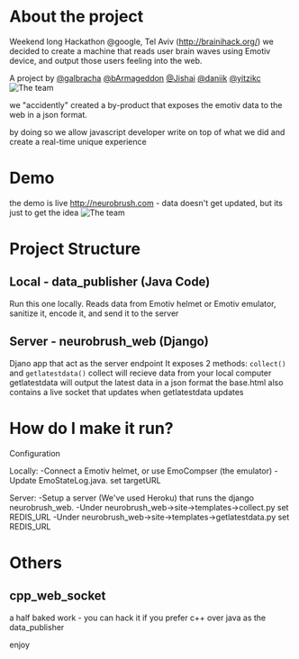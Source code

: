About the project
=================
Weekend long Hackathon @google, Tel Aviv (<http://brainihack.org/>)
we decided to create a machine that reads user brain waves using Emotiv device,
and output those users feeling into the web.

A project by [@galbracha](https://twitter.com/galbracha) [@bArmageddon](https://twitter.com/bArmageddon) [@Jishai](https://twitter.com/Jishai) [@daniik](https://twitter.com/DaniiK) [@yitzikc](https://twitter.com/yitzikc)
![The team](https://raw.github.com/rootux/neurobrush/master/demo/images/the_team.jpg "The team")

we "accidently" created a by-product that exposes the emotiv
data to the web in a json format.

by doing so we allow javascript developer write on top of what
we did and create a real-time unique experience

Demo
====
the demo is live <http://neurobrush.com> - data doesn't get updated, but its just to get the idea
![The team](https://raw.github.com/rootux/neurobrush/master/demo/images/demo.png "The team")

Project Structure
================

Local - data_publisher (Java Code)
--------------
Run this one locally.
Reads data from Emotiv helmet or Emotiv emulator, sanitize it, encode it,
and send it to the server

Server - neurobrush_web (Django)
--------------
Djano app that act as the server endpoint
It exposes 2 methods: `collect()` and `getlatestdata()`
collect will recieve data from your local computer
getlatestdata will output the latest data in a json format
the base.html also contains a live socket that updates when getlatestdata updates


How do I make it run?
====================
Configuration

Locally:
-Connect a Emotiv helmet, or use EmoCompser (the emulator)
-Update EmoStateLog.java. set targetURL

Server:
-Setup a server (We've used Heroku) that runs the django neurobrush_web.
-Under neurobrush_web->site->templates->collect.py set REDIS_URL
-Under neurobrush_web->site->templates->getlatestdata.py set REDIS_URL

Others
======

cpp_web_socket
-------------
a half baked work - you can hack it if you prefer c++ over java as the data_publisher

enjoy